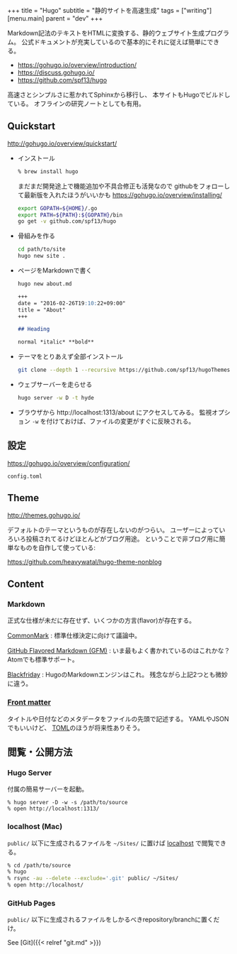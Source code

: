 +++
title = "Hugo"
subtitle =  "静的サイトを高速生成"
tags = ["writing"]
[menu.main]
  parent = "dev"
+++

Markdown記法のテキストをHTMLに変換する、静的ウェブサイト生成プログラム。
公式ドキュメントが充実しているので基本的にそれに従えば簡単にできる。

- https://gohugo.io/overview/introduction/
- https://discuss.gohugo.io/
- https://github.com/spf13/hugo

高速さとシンプルさに惹かれてSphinxから移行し、
本サイトもHugoでビルドしている。
オフラインの研究ノートとしても有用。

## Quickstart

http://gohugo.io/overview/quickstart/

* インストール
    ```sh
    % brew install hugo
    ```
  まだまだ開発途上で機能追加や不具合修正も活発なので
  githubをフォローして最新版を入れたほうがいいかも
  https://gohugo.io/overview/installing/
    ```sh
    export GOPATH=${HOME}/.go
    export PATH=${PATH}:${GOPATH}/bin
    go get -v github.com/spf13/hugo
    ```

* 骨組みを作る
    ```sh
    cd path/to/site
    hugo new site .
    ```

* ページをMarkdownで書く
    ```sh
    hugo new about.md
    ```

    ```markdown
    +++
    date = "2016-02-26T19:10:22+09:00"
    title = "About"
    +++

    ## Heading

    normal *italic* **bold**
    ```

* テーマをとりあえず全部インストール
    ```sh
    git clone --depth 1 --recursive https://github.com/spf13/hugoThemes.git themes
    ```

* ウェブサーバーを走らせる
    ```sh
    hugo server -w D -t hyde
    ```

* ブラウザから http://localhost:1313/about にアクセスしてみる。
  監視オプション `-w` を付けておけば、ファイルの変更がすぐに反映される。


## 設定

https://gohugo.io/overview/configuration/

`config.toml`

## Theme

http://themes.gohugo.io/

デフォルトのテーマというものが存在しないのがつらい。
ユーザーによっていろいろ投稿されてるけどほとんどがブログ用途。
ということで非ブログ用に簡単なものを自作して使っている:

https://github.com/heavywatal/hugo-theme-nonblog

## Content

### Markdown

正式な仕様が未だに存在せず、いくつかの方言(flavor)が存在する。

[CommonMark](http://spec.commonmark.org/)
: 標準仕様決定に向けて議論中。

[GitHub Flavored Markdown (GFM)](https://help.github.com/articles/basic-writing-and-formatting-syntax/)
: いま最もよく書かれているのはこれかな？ Atomでも標準サポート。

[Blackfriday](https://github.com/russross/blackfriday)
: HugoのMarkdownエンジンはこれ。
  残念ながら上記2つとも微妙に違う。

### [Front matter](https://gohugo.io/content/front-matter/)

タイトルや日付などのメタデータをファイルの先頭で記述する。
YAMLやJSONでもいいけど、
[TOML](https://github.com/toml-lang/toml)のほうが将来性ありそう。

## 閲覧・公開方法

### Hugo Server

付属の簡易サーバーを起動。
```
% hugo server -D -w -s /path/to/source
% open http://localhost:1313/
```

### localhost (Mac)

`public/` 以下に生成されるファイルを `~/Sites/` に置けば
[localhost](http://localhost) で閲覧できる。
```sh
% cd /path/to/source
% hugo
% rsync -au --delete --exclude='.git' public/ ~/Sites/
% open http://localhost/
```

### GitHub Pages

`public/` 以下に生成されるファイルをしかるべきrepository/branchに置くだけ。

See [Git]({{< relref "git.md" >}})

